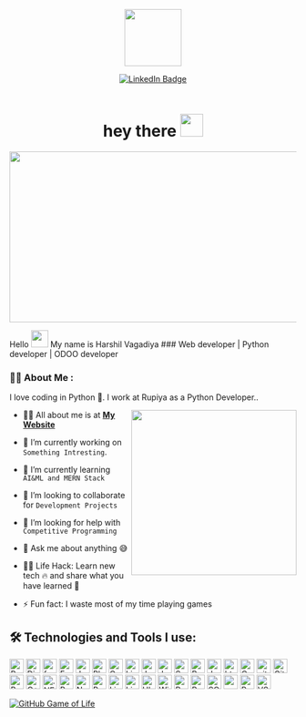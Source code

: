 <p align="center"><img src="https://media.giphy.com/media/M9gbBd9nbDrOTu1Mqx/giphy.gif" width="100"/></p>
<p align="center">
<a href="https://www.linkedin.com/in/kakbar"><img src="https://img.shields.io/badge/LinkedIn-blue?style=for-the-badge&logo=linkedin&logoColor=white" alt="LinkedIn Badge"></a>
</p>
<p align="center">
<p align="center"><img src="https://komarev.com/ghpvc/?username=kakbar&style=flat-square&color=blue" alt=""></p>

<h1 align="center">hey there <img src="https://media.giphy.com/media/hvRJCLFzcasrR4ia7z/giphy.gif" width="40"></h1>

<p align="center"><img src="https://media.giphy.com/media/dWesBcTLavkZuG35MI/giphy.gif" width="600" height="300"  /></p>
Hello  <img src="https://raw.githubusercontent.com/MartinHeinz/MartinHeinz/master/wave.gif" width="30px"> My name is Harshil Vagadiya
### Web developer | Python developer | ODOO developer

### :woman_technologist: About Me :
I love coding in Python 🐍. I work at Rupiya as a Python Developer..

<img  src="./thoughtworks-gif_dribbble.gif" height="290px" align="right" />

- 🙋‍♂️ All about me is at **[My Website](https://soumya-jit.tech/)**

- 🔭 I’m currently working on `Something Intresting`.

- 🌱 I’m currently learning `AI&ML and MERN Stack`

- 👯 I’m looking to collaborate for `Development Projects`

- 🤔 I’m looking for help with `Competitive Programming`

- 💬 Ask me about anything :sweat_smile:

- 👨‍💻 Life Hack: Learn new tech :fire: and share what you have learned :tada:

- ⚡ Fun fact: I waste most of my time playing games


## 🛠️ Technologies and Tools I use:

<p>
<img alt="Python" src="https://img.shields.io/badge/Python-14354C?style=for-the-badge&logo=python&logoColor=white" height="25px"/>
<img alt="Django" src="https://img.shields.io/badge/Django-092E20?style=for-the-badge&logo=django&logoColor=green" height="25px"/>
<img alt="fastapi" src="https://img.shields.io/badge/fastapi-109989?style=for-the-badge&logo=FASTAPI&logoColor=white" height="25px"/>
<img alt="Font_Awesome" src="https://img.shields.io/badge/Font_Awesome-339AF0?style=for-the-badge&logo=fontawesome&logoColor=white" height="25px"/>
<img alt="Jupyter" src="https://img.shields.io/badge/Jupyter-F37626.svg?&style=for-the-badge&logo=Jupyter&logoColor=white" height="25px"/>
<img alt="Photoshop" src="https://img.shields.io/badge/Adobe%20Photoshop-31A8FF?style=for-the-badge&logo=Adobe%20Photoshop&logoColor=black" height="25px"/>
<img alt="Creative Cloud" src="https://img.shields.io/badge/Adobe%20Creative%20Cloud-DA1F26?style=for-the-badge&logo=Adobe%20Creative%20Cloud&logoColor=white" height="25px"/>
<img alt="Lightroom" src="https://img.shields.io/badge/Adobe%20Lightroom-31A8FF?style=for-the-badge&logo=Adobe%20Lightroom&logoColor=white" height="25px"/>
<img alt="Json" src="https://img.shields.io/badge/json-5E5C5C?style=for-the-badge&logo=json&logoColor=white" height="25px"/>
<img alt="Javascript" src="https://img.shields.io/badge/JavaScript-323330?style=for-the-badge&logo=javascript&logoColor=F7DF1E"  height="25px"/>
<img alt="Spring_Boot" src="https://img.shields.io/badge/Spring_Boot-F2F4F9?style=for-the-badge&logo=spring-boot"  height="25px"/>
<img alt="Bootstrap" src="https://img.shields.io/badge/Bootstrap-563D7C?style=for-the-badge&logo=bootstrap&logoColor=white" height="25px"/>
<img alt="Jquery" src="https://img.shields.io/badge/jquery-%230769AD.svg?style=for-the-badge&logo=jquery&logoColor=white" height="25px"/>
<img alt="html5" src="https://img.shields.io/badge/HTML5-E34F26?style=for-the-badge&logo=html5&logoColor=white" height="25px"/>
<img alt="Css3" src="https://img.shields.io/badge/CSS3-1572B6?style=for-the-badge&logo=css3&logoColor=white" height="25px"/>
<img alt="git" src="https://img.shields.io/badge/-Git-F05032?style=flat-square&logo=git&logoColor=white" height="25px"/>
<img alt="GitLab" src="https://img.shields.io/badge/GitLab-330F63?style=for-the-badge&logo=gitlab&logoColor=white" height="25px"/>
<img alt="Brave browser" src="https://img.shields.io/badge/-Brave_Browser-FB542B?style=flat-square&logo=brave&logoColor=white" height="25px"/>
<img alt="C++" src="https://img.shields.io/badge/C%2B%2B-00599C?style=for-the-badge&logo=c%2B%2B&logoColor=white" height="25px"/>
<img alt=".NET" src="https://img.shields.io/badge/.NET-512BD4?style=for-the-badge&logo=dotnet&logoColor=white" height="25px"/>
<img alt="React" src="https://img.shields.io/badge/React-20232A?style=for-the-badge&logo=react&logoColor=61DAFB" height="25px"/>
<img alt="NextJs" src="https://img.shields.io/badge/Next-black?style=for-the-badge&logo=next.js&logoColor=white" height="25px"/>
<img alt="Prettier" src="https://img.shields.io/badge/prettier-1A2C34?style=for-the-badge&logo=prettier&logoColor=F7BA3E" height="25px"/>
<img alt="Linux" src="https://img.shields.io/badge/Linux-FCC624?style=for-the-badge&logo=linux&logoColor=black" height="25px"/>
<img alt="Linux mint" src="https://img.shields.io/badge/Linux_Mint-87CF3E?style=for-the-badge&logo=linux-mint&logoColor=white" height="25px"/>
<img alt="Ubuntu" src="https://img.shields.io/badge/Ubuntu-E95420?style=for-the-badge&logo=ubuntu&logoColor=white" height="25px"/>
<img alt="Windows" src="https://img.shields.io/badge/Windows-0078D6?style=for-the-badge&logo=windows&logoColor=white" height="25px"/>
<img alt="Postman" src="https://img.shields.io/badge/-Postman-00C7B7?style=flat-square&logo=postman&logoColor=white" height="25px"/>
<img alt="PostgreSQL" src="https://img.shields.io/badge/PostgreSQL-316192?style=for-the-badge&logo=postgresql&logoColor=white" height="25px"/>
<img alt="SQLite" src="https://img.shields.io/badge/SQLite-07405E?style=for-the-badge&logo=sqlite&logoColor=white" height="25px"/>
<img alt="sublime_text" src="https://img.shields.io/badge/sublime_text-%23575757.svg?&style=for-the-badge&logo=sublime-text&logoColor=important" height="25px"/>
<img alt="PyCharm" src="https://img.shields.io/badge/PyCharm-000000.svg?&style=for-the-badge&logo=PyCharm&logoColor=white" height="25px"/>
<img alt="VSCode" src="https://img.shields.io/badge/VSCode-0078D4?style=for-the-badge&logo=visual%20studio%20code&logoColor=white" height="25px"/>
</p>

[![GitHub Game of Life](https://github4life.herokuapp.com/ethomson.gif?z=6)](https://github4life.herokuapp.com/ethomson)
